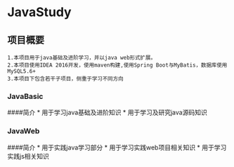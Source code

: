 # JavaStudy

## 项目概要
    1.本项目用于java基础及进阶学习，并以java web形式扩展。
    2.本项目使用IDEA 2016开发，使用maven构建,使用Spring Boot与MyBatis，数据库使用MySQL5.6+
    3.本项目下包含若干子项目，侧重于学习不同方向
 ### JavaBasic
   ####简介
    * 用于学习java基础及进阶知识
    * 用于学习及研究java源码知识
 ### JavaWeb
   ####简介
    * 用于实践java学习部分
    * 用于学习实践web项目相关知识
    * 用于学习实践js相关知识
